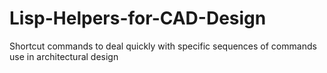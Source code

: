 # Lisp-Helpers-for-CAD-Design
Shortcut commands to deal quickly with specific sequences of commands use in architectural design
